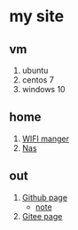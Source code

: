 # my site

## vm
1. ubuntu
1. centos 7
1. windows 10

## home
1. [WIFI manger](http://192.168.31.1) 
1. [Nas](http://192.168.31.66) 

## out
1. [Github page](https://xoxzzz.com) 
   - [note](list.md) 
1. [Gitee page](https://mygiteecx.gitee.io/) 

